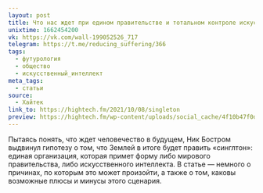 ```yaml
---
layout: post
title: Что нас ждет при едином правительстве и тотальном контроле искусственным интеллектом
unixtime: 1662454200
vk: https://vk.com/wall-199052526_717
telegram: https://t.me/reducing_suffering/366
tags:
  - футурология
  - общество
  - искусственный_интеллект
meta_tags:
  - статьи
source:
  - Хайтек
link_to: https://hightech.fm/2021/10/08/singleton
preview: https://hightech.fm/wp-content/uploads/social_cache/4f10b47f0db80fc463c2ec8251b11990_fb.jpg
---
```

Пытаясь понять, что ждет человечество в будущем, Ник Бостром выдвинул гипотезу о том, что Землей в итоге будет править «синглтон»: единая организация, которая примет форму либо мирового правительства, либо искусственного интеллекта. В статье — немного о причинах, по которым это может произойти, а также о том, каковы возможные плюсы и минусы этого сценария.
